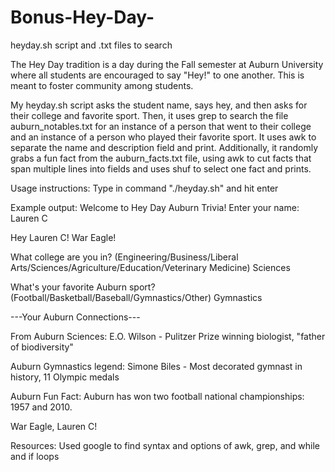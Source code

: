 # Bonus-Hey-Day-
heyday.sh script and .txt files to search

The Hey Day tradition is a day during the Fall semester at Auburn University where all students are encouraged to say "Hey!" to
one another. This is meant to foster community among students.

My heyday.sh script asks the student name, says hey, and then asks for their college and favorite sport.
Then, it uses grep to search the file auburn_notables.txt for an instance of a person that went to their college and an instance of a person who played their favorite sport. It uses awk to separate the name and description field and print.
Additionally, it randomly grabs a fun fact from the auburn_facts.txt file, using awk to cut facts that span multiple lines into fields and uses shuf to select one fact and prints.

Usage instructions: Type in command "./heyday.sh" and hit enter

Example output:
Welcome to Hey Day Auburn Trivia!
Enter your name: Lauren C

Hey Lauren C! War Eagle!

What college are you in?
(Engineering/Business/Liberal Arts/Sciences/Agriculture/Education/Veterinary Medicine)
Sciences

What's your favorite Auburn sport?
(Football/Basketball/Baseball/Gymnastics/Other)
Gymnastics

---Your Auburn Connections---

From Auburn Sciences: E.O. Wilson - Pulitzer Prize winning biologist, "father of biodiversity"

Auburn Gymnastics legend: Simone Biles - Most decorated gymnast in history, 11 Olympic medals

Auburn Fun Fact:  Auburn has won two football national championships: 1957 and 2010.

War Eagle, Lauren C!

Resources: Used google to find syntax and options of awk, grep, and while and if loops
